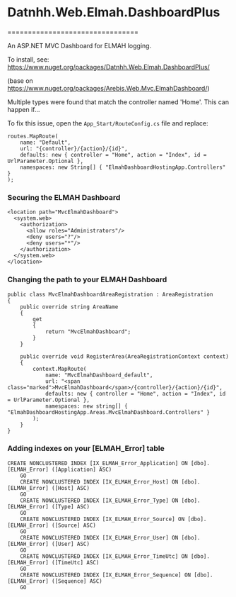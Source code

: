 # Datnhh.Web.Elmah.DashboardPlus
================================

An ASP.NET MVC Dashboard for ELMAH logging.

To install, see: https://www.nuget.org/packages/Datnhh.Web.Elmah.DashboardPlus/ 

(base on https://www.nuget.org/packages/Arebis.Web.Mvc.ElmahDashboard/)

Multiple types were found that match the controller named 'Home'. This can happen if...

To fix this issue, open the `App_Start/RouteConfig.cs` file and replace:

```
routes.MapRoute(
	name: "Default",
	url: "{controller}/{action}/{id}",
	defaults: new { controller = "Home", action = "Index", id = UrlParameter.Optional },
	namespaces: new String[] { "ElmahDashboardHostingApp.Controllers" }
);
```



### Securing the ELMAH Dashboard

```
<location path="MvcElmahDashboard">
  <system.web> 
	<authorization> 
	  <allow roles="Administrators"/>
	  <deny users="?"/>
	  <deny users="*"/>
	</authorization>
  </system.web>
</location>
```

### Changing the path to your ELMAH Dashboard

```
public class MvcElmahDashboardAreaRegistration : AreaRegistration 
{
    public override string AreaName 
    {
        get 
        {
            return "MvcElmahDashboard";
        }
    }

    public override void RegisterArea(AreaRegistrationContext context) 
    {
        context.MapRoute(
            name: "MvcElmahDashboard_default",
            url: "<span class="marked">MvcElmahDashboard</span>/{controller}/{action}/{id}",
            defaults: new { controller = "Home", action = "Index", id = UrlParameter.Optional },
            namespaces: new string[] { "ElmahDashboardHostingApp.Areas.MvcElmahDashboard.Controllers" }
        );
    }
}
```

### Adding indexes on your [ELMAH_Error] table

```
CREATE NONCLUSTERED INDEX [IX_ELMAH_Error_Application] ON [dbo].[ELMAH_Error] ([Application] ASC)
    GO
    CREATE NONCLUSTERED INDEX [IX_ELMAH_Error_Host] ON [dbo].[ELMAH_Error] ([Host] ASC)
    GO
    CREATE NONCLUSTERED INDEX [IX_ELMAH_Error_Type] ON [dbo].[ELMAH_Error] ([Type] ASC)
    GO
    CREATE NONCLUSTERED INDEX [IX_ELMAH_Error_Source] ON [dbo].[ELMAH_Error] ([Source] ASC)
    GO
    CREATE NONCLUSTERED INDEX [IX_ELMAH_Error_User] ON [dbo].[ELMAH_Error] ([User] ASC)
    GO
    CREATE NONCLUSTERED INDEX [IX_ELMAH_Error_TimeUtc] ON [dbo].[ELMAH_Error] ([TimeUtc] ASC)
    GO
    CREATE NONCLUSTERED INDEX [IX_ELMAH_Error_Sequence] ON [dbo].[ELMAH_Error] ([Sequence] ASC)
    GO
```